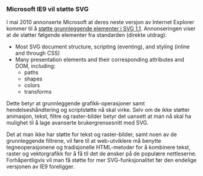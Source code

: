 ### Microsoft IE9 vil støtte SVG ###

I mai 2010 annonserte Microsoft at deres neste versjon av Internet Explorer
kommer til å [støtte grunnleggende elementer i SVG 1.1][1]. Annonseringen
viser at de støtter følgende elementer fra standarden (direkte utdrag):

* Most SVG document structure, scripting (eventing), and styling (inline and through CSS)
* Many presentation elements and their corresponding attributes and DOM, including:
  * paths
  * shapes
  * colors
  * transforms

Dette betyr at grunnleggende grafikk-operasjoner samt hendelseshåndtering og
scriptstøtte nå skal virke. Selv om de ikke støtter animasjon, tekst, filtre
og raster-bilder betyr det uansett at man nå skal ha mulighet til å lage
avanserte brukergrensesnitt med SVG.

Det at man ikke har støtte for tekst og raster-bilder, samt noen av de
grunnleggende filtrene, vil føre til at web-utviklere må benytte
tegneoperasjonene og tradisjonelle HTML-metoder for å kombinere tekst,
raster og vektorgrafikk for å få til det de ønsker på de populære
nettleserne. Forhåpentligvis vil man få støtte for mer SVG-funksjonalitet
før den endelige versjonen av IE9 foreligger.

[1]: http://msdn.microsoft.com/en-us/ie/ff468705.aspx#_Scaling_Vector_Graphics "Microsoft IE9 will support SVG, Microsoft Developer Network, 2010-05-05"
